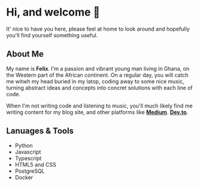 # Hi, and welcome 👋

It' nice to have you here, please feel at home to look around and hopefully you'll find yourself something useful.

## About Me
My name is **Felix**. I'm a passion and vibrant young man living in Ghana, on the Western part of the African continent.
On a regular day, you will catch me witwh my head buried in my latop, coding away to some nice music, turning abstract ideas and concepts into concret solutions with each line of code. 

When I'm not writing code and listening to music, you'll much likely find me writing content for my blog site, and other platforms like [**Medium**](https://ofelix03.medium.com/). [**Dev.to**](https://dev.to/ofelix03).

## Lanuages & Tools
* Python 
* Javascript 
* Typescript
* HTML5 and CSS
* PostgreSQL
* Docker


